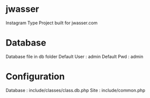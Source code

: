 jwasser
=======

Instagram Type Project built for jwasser.com

Database
=============

Database file in db folder
Default User : admin
Default Pwd : admin


Configuration
=============

Database : include/classes/class.db.php
Site : include/common.php

